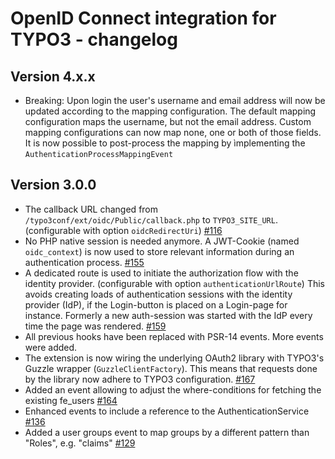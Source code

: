 # OpenID Connect integration for TYPO3 - changelog

## Version 4.x.x

- Breaking: Upon login the user's username and email address will now be updated
  according to the mapping configuration. The default mapping configuration maps
  the username, but not the email address. Custom mapping configurations can now
  map none, one or both of those fields.
  It is now possible to post-process the mapping by ìmplementing the `AuthenticationProcessMappingEvent`

## Version 3.0.0

- The callback URL changed from `/typo3conf/ext/oidc/Public/callback.php` to `TYPO3_SITE_URL`. (configurable with option `oidcRedirectUri`) [#116](https://github.com/xperseguers/t3ext-oidc/issues/116)
- No PHP native session is needed anymore. A JWT-Cookie (named `oidc_context`) is now used to store relevant information during an authentication process. [#155](https://github.com/xperseguers/t3ext-oidc/issues/155)
- A dedicated route is used to initiate the authorization flow with the identity provider. (configurable with option `authenticationUrlRoute`)
  This avoids creating loads of authentication sessions with the identity provider (IdP), if the Login-button
  is placed on a Login-page for instance. Formerly a new auth-session was started with the IdP
  every time the page was rendered. [#159](https://github.com/xperseguers/t3ext-oidc/issues/159)
- All previous hooks have been replaced with PSR-14 events. More events were added.
- The extension is now wiring the underlying OAuth2 library with TYPO3's Guzzle wrapper (`GuzzleClientFactory`).
  This means that requests done by the library now adhere to TYPO3 configuration. [#167](https://github.com/xperseguers/t3ext-oidc/issues/167)
- Added an event allowing to adjust the where-conditions for fetching the existing fe_users [#164](https://github.com/xperseguers/t3ext-oidc/issues/164)
- Enhanced events to include a reference to the AuthenticationService [#136](https://github.com/xperseguers/t3ext-oidc/issues/136)
- Added a user groups event to map groups by a different pattern than "Roles", e.g. "claims" [#129](https://github.com/xperseguers/t3ext-oidc/pull/129)
